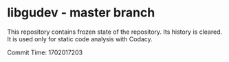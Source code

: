 # libgudev - master branch

This repository contains frozen state of the repository.
Its history is cleared. It is used only for static code
analysis with Codacy.

Commit Time: 1702017203